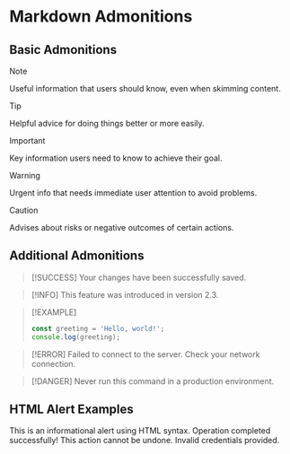 # Markdown Admonitions

## Basic Admonitions

> [!NOTE]
> Useful information that users should know, even when skimming content.

> [!TIP]
> Helpful advice for doing things better or more easily.

> [!IMPORTANT]
> Key information users need to know to achieve their goal.

> [!WARNING]
> Urgent info that needs immediate user attention to avoid problems.

> [!CAUTION]
> Advises about risks or negative outcomes of certain actions.

## Additional Admonitions

> [!SUCCESS]
> Your changes have been successfully saved.

> [!INFO]
> This feature was introduced in version 2.3.

> [!EXAMPLE]
> ```javascript
> const greeting = 'Hello, world!';
> console.log(greeting);
> ```

> [!ERROR]
> Failed to connect to the server. Check your network connection.

> [!DANGER]
> Never run this command in a production environment.

## HTML Alert Examples

<Alert type="info">
  This is an informational alert using HTML syntax.
</Alert>

<Alert type="success">
  Operation completed successfully!
</Alert>

<Alert type="warning">
  This action cannot be undone.
</Alert>

<Alert type="error">
  Invalid credentials provided.
</Alert>